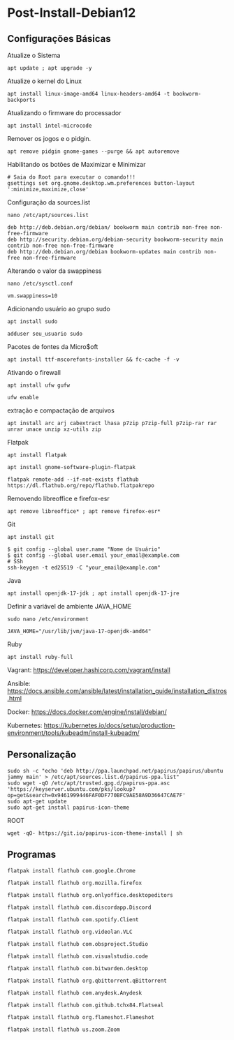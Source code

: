 # Post-Install-Debian12

## Configurações Básicas

Atualize o Sistema
```
apt update ; apt upgrade -y
```
Atualize o kernel do Linux
```
apt install linux-image-amd64 linux-headers-amd64 -t bookworm-backports
```

Atualizando o firmware do processador
```
apt install intel-microcode
```

Remover os jogos e o pidgin.
```
apt remove pidgin gnome-games --purge && apt autoremove
```

Habilitando os botões de Maximizar e Minimizar
```
# Saia do Root para executar o comando!!!
gsettings set org.gnome.desktop.wm.preferences button-layout ':minimize,maximize,close'
```

Configuração da sources.list 
```
nano /etc/apt/sources.list
```
```
deb http://deb.debian.org/debian/ bookworm main contrib non-free non-free-firmware
deb http://security.debian.org/debian-security bookworm-security main contrib non-free non-free-firmware
deb http://deb.debian.org/debian bookworm-updates main contrib non-free non-free-firmware
```

Alterando o valor da swappiness
```
nano /etc/sysctl.conf
```
```
vm.swappiness=10
```

Adicionando usuário ao grupo sudo
```
apt install sudo
```
```
adduser seu_usuario sudo
```

Pacotes de fontes da Micro$oft
```
apt install ttf-mscorefonts-installer && fc-cache -f -v
```

Ativando o firewall
```
apt install ufw gufw
```
```
ufw enable
```

extração e compactação de arquivos
```
apt install arc arj cabextract lhasa p7zip p7zip-full p7zip-rar rar unrar unace unzip xz-utils zip
```

Flatpak
```
apt install flatpak
```
```
apt install gnome-software-plugin-flatpak
```
```
flatpak remote-add --if-not-exists flathub https://dl.flathub.org/repo/flathub.flatpakrepo
```

Removendo libreoffice e firefox-esr
```
apt remove libreoffice* ; apt remove firefox-esr*
```

Git
```
apt install git
```
```
$ git config --global user.name "Nome de Usuário"
$ git config --global user.email your_email@example.com
# SSh
ssh-keygen -t ed25519 -C "your_email@example.com"
```

Java
```
apt install openjdk-17-jdk ; apt install openjdk-17-jre
```
Definir a variável de ambiente JAVA_HOME
```
sudo nano /etc/environment
```
```
JAVA_HOME="/usr/lib/jvm/java-17-openjdk-amd64"
```

Ruby
```
apt install ruby-full
```

Vagrant:
https://developer.hashicorp.com/vagrant/install

Ansible:
https://docs.ansible.com/ansible/latest/installation_guide/installation_distros.html

Docker:
https://docs.docker.com/engine/install/debian/

Kubernetes:
https://kubernetes.io/docs/setup/production-environment/tools/kubeadm/install-kubeadm/

## Personalização
```
sudo sh -c "echo 'deb http://ppa.launchpad.net/papirus/papirus/ubuntu jammy main' > /etc/apt/sources.list.d/papirus-ppa.list"
sudo wget -qO /etc/apt/trusted.gpg.d/papirus-ppa.asc 'https://keyserver.ubuntu.com/pks/lookup?op=get&search=0x9461999446FAF0DF770BFC9AE58A9D36647CAE7F'
sudo apt-get update
sudo apt-get install papirus-icon-theme
```
ROOT
```
wget -qO- https://git.io/papirus-icon-theme-install | sh
```

## Programas
```
flatpak install flathub com.google.Chrome
```
```
flatpak install flathub org.mozilla.firefox
```
```
flatpak install flathub org.onlyoffice.desktopeditors
```
```
flatpak install flathub com.discordapp.Discord
```
```
flatpak install flathub com.spotify.Client
```
```
flatpak install flathub org.videolan.VLC
```
```
flatpak install flathub com.obsproject.Studio
```
```
flatpak install flathub com.visualstudio.code
```
```
flatpak install flathub com.bitwarden.desktop
```
```
flatpak install flathub org.qbittorrent.qBittorrent
```
```
flatpak install flathub com.anydesk.Anydesk
```
```
flatpak install flathub com.github.tchx84.Flatseal
```
```
flatpak install flathub org.flameshot.Flameshot
```
```
flatpak install flathub us.zoom.Zoom
```
